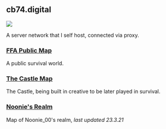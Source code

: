## cb74.digital
<a href="https://minecraft-mp.com/server-s278703" target="_blank"><img src="https://minecraft-mp.com/banner-278703.png" border="0"></a>

A server network that I self host, connected via proxy.
### [FFA Public Map](http://mc.cb74.digital:8080/)

A public survival world.

### [The Castle Map](http://mc.cb74.digital:8081/)

The Castle, being built in creative to be later played in survival.

### [Noonie's Realm](http://mc.cb74.digital:8888/) 

Map of Noonie_00's realm, *last updated 23.3.21*
